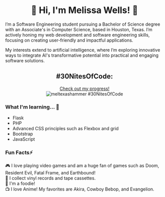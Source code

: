 <html>
  <body>
    <h1 align="center">👋 Hi, I'm Melissa Wells! 🤠</h1>
    <p>I’m a Software Engineering student pursuing a Bachelor of Science degree with an Associate's in Computer Science, based in Houston, Texas. I’m actively honing my web development and software engineering skills, focusing on creating user-friendly and impactful applications.</p>
<p>My interests extend to artificial intelligence, where I’m exploring innovative ways to integrate AI's transformative potential into practical and engaging software solutions.</p>
    <h2 align ="center">#30NitesOfCode:</h2>

<p align ="center">
  <a href="https://www.codedex.io/@meltexashammer/30-nites-of-code">Check out my progress!</a>
  <br>
  <img src="https://www.codedex.io/api/petStatus?user=meltexashammer" alt="meltexashammer #30NitesOfCode">
</p>
<h3>What I'm learning... 🌱</h3>
<ul>
  <li>Flask</li>
  <li>PHP</li>
  <li>Advanced CSS principles such as Flexbox and grid</li>
  <li>Bootstrap</li>
  <li>JavaScript</li>
</ul>
<h3>Fun Facts⚡</h3>
<p>
  🎮 I love playing video games and am a huge fan of games such as Doom, Resident Evil, Fatal Frame, and Earthbound!<br>
  🎵 I collect vinyl records and tape cassettes.<br>
  🍜 I'm a foodie!<br>
  📺 I love Anime! My favorites are Akira, Cowboy Bebop, and Evangelion. 

                                                                                   
  </body>
</html>



<!---
Mel-Wells/Mel-Wells is a ✨ special ✨ repository because its `README.md` (this file) appears on your GitHub profile.
You can click the Preview link to take a look at your changes.
--->
